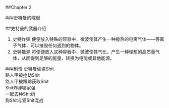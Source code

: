 ##Chapter 2 

###史特曼的崛起

##史特曼的武器介绍
1. 史特炸弹
便便放入特殊的容器中，微波使其产生一种极热的电离气体——等离子气体，可以摧毁任何遇到的物体。  
2. 史特能源
将便便放入这种容器中，微波使其气化，产生一种理想的高质量气体，从而得到足够的能量，转换为电能或其他能源。  

###剧情
史特曼偷盗Shit  
路人甲被抢劫Shit  
路人甲被跟踪获取Shit  
Shit炸弹哪家强  
一起去种Shit树  
狗Shit与猫Shit混战  
